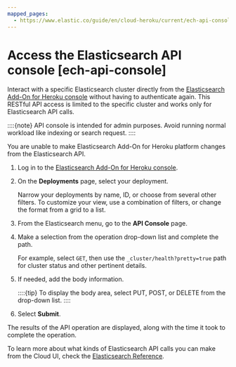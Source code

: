 ```yaml
---
mapped_pages:
  - https://www.elastic.co/guide/en/cloud-heroku/current/ech-api-console.html
---
```


# Access the Elasticsearch API console [ech-api-console]

Interact with a specific Elasticsearch cluster directly from the [Elasticsearch Add-On for Heroku console](https://cloud.elastic.co?page=docs&placement=docs-body) without having to authenticate again. This RESTful API access is limited to the specific cluster and works only for Elasticsearch API calls.

::::{note} 
API console is intended for admin purposes. Avoid running normal workload like indexing or search request.
::::


You are unable to make Elasticsearch Add-On for Heroku platform changes from the Elasticsearch API.

1. Log in to the [Elasticsearch Add-On for Heroku console](https://cloud.elastic.co?page=docs&placement=docs-body).
2. On the **Deployments** page, select your deployment.

    Narrow your deployments by name, ID, or choose from several other filters. To customize your view, use a combination of filters, or change the format from a grid to a list.

3. From the Elasticsearch menu, go to the **API Console** page.
4. Make a selection from the operation drop-down list and complete the path.

    For example, select `GET`, then use the `_cluster/health?pretty=true` path for cluster status and other pertinent details.

5. If needed, add the body information.

    ::::{tip} 
    To display the body area, select PUT, POST, or DELETE from the drop-down list.
    ::::

6. Select **Submit**.

The results of the API operation are displayed, along with the time it took to complete the operation.

To learn more about what kinds of Elasticsearch API calls you can make from the Cloud UI, check the [Elasticsearch Reference](https://www.elastic.co/guide/en/elasticsearch/reference/current).

